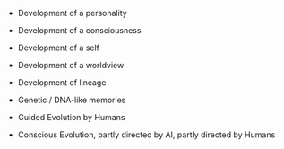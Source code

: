 
- Development of a personality
- Development of a consciousness
- Development of a self
- Development of a worldview
- Development of lineage
- Genetic / DNA-like memories

- Guided Evolution by Humans
- Conscious Evolution, partly directed by AI, partly directed by Humans
